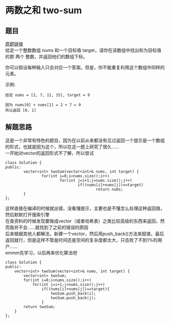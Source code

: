 # 两数之和 two-sum
## 题目
[原题链接](https://leetcode-cn.com/problems/two-sum/submissions/)  
给定一个整数数组 nums 和一个目标值 target，请你在该数组中找出和为目标值的那 两个 整数，并返回他们的数组下标。

你可以假设每种输入只会对应一个答案。但是，你不能重复利用这个数组中同样的元素。

示例:

    给定 nums = [2, 7, 11, 15], target = 9

    因为 nums[0] + nums[1] = 2 + 7 = 9
    所以返回 [0, 1]
## 解题思路
这是一个非常有特色的题目，因为在以前从来都没有见过返回一个提示是一个数组的形式，也就是因为这个，所以在这一题上研究了很久……  
一开始对vector的返回形式不了解，所以尝试  

	class Solution {
	public:
			vector<int> twoSum(vector<int>& nums, int target) {
					for(int i=0;i<nums.size();i++)
							for(int j=i+1;j<nums.size();j++)
									if((nums[i]+nums[j])==target)
											return nums;
			}
	};
这样直接在编译的时候就出错，没看懂提示，主要也是不懂怎么处理这种返回值，然后默默打开搜索引擎  
在查资料的时候发现要做成vector（或者哈希表）之类比较高级的东西来返回，然而我并不会……就找到了之前的错误的原因  
后来根据其他人都解法，新建一个vector，然后用push_back()方法来赋值，最后返回就行，但是这样不管是时间还是空间的复杂度都太大，只击败了不到1%的用户……  
emmm先学习，以后再来优化算法吧  

	class Solution {
	public:
		vector<int> twoSum(vector<int>& nums, int target) {
			vector<int> twoSum;
			for(int i=0;i<nums.size();i++)
				for(int j=i+1;j<nums.size();j++)
					if((nums[i]+nums[j])==target){
						twoSum.push_back(i);
						twoSum.push_back(j);
					}
			return twoSum;
		}
	};
